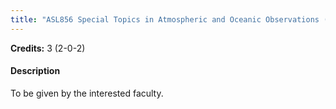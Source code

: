 ```yaml
---
title: "ASL856 Special Topics in Atmospheric and Oceanic Observations (Not allowed for : Any program other than AST and ASZ)"
---
```

**Credits:** 3 (2-0-2)

#### Description
To be given by the interested faculty.